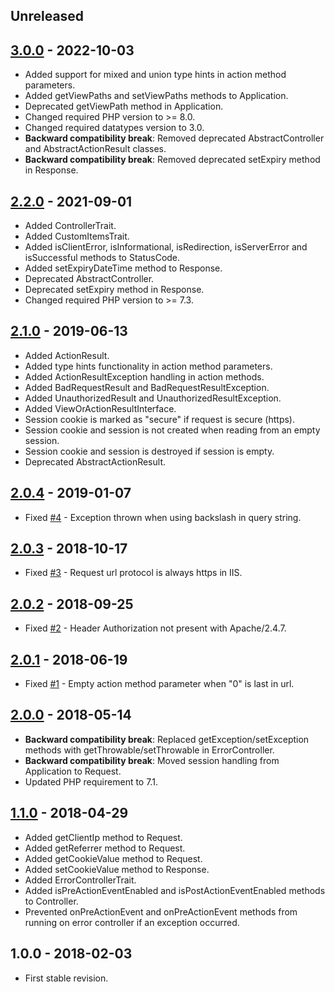 ## Unreleased

## [3.0.0] - 2022-10-03
- Added support for mixed and union type hints in action method parameters.
- Added getViewPaths and setViewPaths methods to Application.
- Deprecated getViewPath method in Application.
- Changed required PHP version to >= 8.0.
- Changed required datatypes version to 3.0.
- **Backward compatibility break**: Removed deprecated AbstractController and AbstractActionResult classes.
- **Backward compatibility break**: Removed deprecated setExpiry method in Response.

## [2.2.0] - 2021-09-01
- Added ControllerTrait.
- Added CustomItemsTrait.
- Added isClientError, isInformational, isRedirection, isServerError and isSuccessful methods to StatusCode.
- Added setExpiryDateTime method to Response.
- Deprecated AbstractController.
- Deprecated setExpiry method in Response.
- Changed required PHP version to >= 7.3.

## [2.1.0] - 2019-06-13
- Added ActionResult.
- Added type hints functionality in action method parameters.
- Added ActionResultException handling in action methods.
- Added BadRequestResult and BadRequestResultException.
- Added UnauthorizedResult and UnauthorizedResultException.
- Added ViewOrActionResultInterface.
- Session cookie is marked as "secure" if request is secure (https).
- Session cookie and session is not created when reading from an empty session.
- Session cookie and session is destroyed if session is empty.
- Deprecated AbstractActionResult.

## [2.0.4] - 2019-01-07
- Fixed [#4](https://github.com/themichaelhall/bluemvc/issues/4) - Exception thrown when using backslash in query string.

## [2.0.3] - 2018-10-17
- Fixed [#3](https://github.com/themichaelhall/bluemvc/issues/3) - Request url protocol is always https in IIS.

## [2.0.2] - 2018-09-25
- Fixed [#2](https://github.com/themichaelhall/bluemvc/issues/2) - Header Authorization not present with Apache/2.4.7.

## [2.0.1] - 2018-06-19
- Fixed [#1](https://github.com/themichaelhall/bluemvc/issues/1) - Empty action method parameter when "0" is last in url. 

## [2.0.0] - 2018-05-14
- **Backward compatibility break**: Replaced getException/setException methods with getThrowable/setThrowable in ErrorController.
- **Backward compatibility break**: Moved session handling from Application to Request.
- Updated PHP requirement to 7.1.

## [1.1.0] - 2018-04-29
- Added getClientIp method to Request.
- Added getReferrer method to Request.
- Added getCookieValue method to Request.
- Added setCookieValue method to Response.
- Added ErrorControllerTrait.
- Added isPreActionEventEnabled and isPostActionEventEnabled methods to Controller.
- Prevented onPreActionEvent and onPreActionEvent methods from running on error controller if an exception occurred.

## 1.0.0 - 2018-02-03
- First stable revision.

[3.0.0]: https://github.com/themichaelhall/bluemvc-core/compare/v2.2.0...v3.0.0
[2.2.0]: https://github.com/themichaelhall/bluemvc-core/compare/v2.1.0...v2.2.0
[2.1.0]: https://github.com/themichaelhall/bluemvc-core/compare/v2.0.4...v2.1.0
[2.0.4]: https://github.com/themichaelhall/bluemvc-core/compare/v2.0.3...v2.0.4
[2.0.3]: https://github.com/themichaelhall/bluemvc-core/compare/v2.0.2...v2.0.3
[2.0.2]: https://github.com/themichaelhall/bluemvc-core/compare/v2.0.1...v2.0.2
[2.0.1]: https://github.com/themichaelhall/bluemvc-core/compare/v2.0.0...v2.0.1
[2.0.0]: https://github.com/themichaelhall/bluemvc-core/compare/v1.1.0...v2.0.0
[1.1.0]: https://github.com/themichaelhall/bluemvc-core/compare/v1.0.0...v1.1.0
